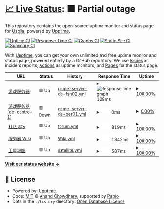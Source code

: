 # [📈 Live Status](https://status.usolia.net): <!--live status--> **🟧 Partial outage**

This repository contains the open-source uptime monitor and status page for [Usolia](https://usolia.net), powered by [Upptime](https://github.com/upptime/upptime).

[![Uptime CI](https://github.com/UsoliaDev/status/workflows/Uptime%20CI/badge.svg)](https://github.com/UsoliaDev/status/actions?query=workflow%3A%22Uptime+CI%22)
[![Response Time CI](https://github.com/UsoliaDev/status/workflows/Response%20Time%20CI/badge.svg)](https://github.com/UsoliaDev/status/actions?query=workflow%3A%22Response+Time+CI%22)
[![Graphs CI](https://github.com/UsoliaDev/status/workflows/Graphs%20CI/badge.svg)](https://github.com/UsoliaDev/status/actions?query=workflow%3A%22Graphs+CI%22)
[![Static Site CI](https://github.com/UsoliaDev/status/workflows/Static%20Site%20CI/badge.svg)](https://github.com/UsoliaDev/status/actions?query=workflow%3A%22Static+Site+CI%22)
[![Summary CI](https://github.com/UsoliaDev/status/workflows/Summary%20CI/badge.svg)](https://github.com/UsoliaDev/status/actions?query=workflow%3A%22Summary+CI%22)

With [Upptime](https://upptime.js.org), you can get your own unlimited and free uptime monitor and status page, powered entirely by a GitHub repository. We use [Issues](https://github.com/UsoliaDev/status/issues) as incident reports, [Actions](https://github.com/UsoliaDev/status/actions) as uptime monitors, and [Pages](https://status.usolia.net) for the status page.

<!--start: status pages-->
<!-- This summary is generated by Upptime (https://github.com/upptime/upptime) -->
<!-- Do not edit this manually, your changes will be overwritten -->
<!-- prettier-ignore -->
| URL | Status | History | Response Time | Uptime |
| --- | ------ | ------- | ------------- | ------ |
| <img alt="" src="https://icons.duckduckgo.com/ip3/null.ico" height="13"> [游戏服务器](mc.usolia.net) | 🟩 Up | [game-server-de-fsn02.yml](https://github.com/UsoliaDev/status/commits/HEAD/history/game-server-de-fsn02.yml) | <details><summary><img alt="Response time graph" src="./graphs/game-server-de-fsn02/response-time-week.png" height="20"> 129ms</summary><br><a href="https://status.usolia.net/history/game-server-de-fsn02"><img alt="Response time 120" src="https://img.shields.io/endpoint?url=https%3A%2F%2Fraw.githubusercontent.com%2FUsoliaDev%2Fstatus%2FHEAD%2Fapi%2Fgame-server-de-fsn02%2Fresponse-time.json"></a><br><a href="https://status.usolia.net/history/game-server-de-fsn02"><img alt="24-hour response time 111" src="https://img.shields.io/endpoint?url=https%3A%2F%2Fraw.githubusercontent.com%2FUsoliaDev%2Fstatus%2FHEAD%2Fapi%2Fgame-server-de-fsn02%2Fresponse-time-day.json"></a><br><a href="https://status.usolia.net/history/game-server-de-fsn02"><img alt="7-day response time 129" src="https://img.shields.io/endpoint?url=https%3A%2F%2Fraw.githubusercontent.com%2FUsoliaDev%2Fstatus%2FHEAD%2Fapi%2Fgame-server-de-fsn02%2Fresponse-time-week.json"></a><br><a href="https://status.usolia.net/history/game-server-de-fsn02"><img alt="30-day response time 124" src="https://img.shields.io/endpoint?url=https%3A%2F%2Fraw.githubusercontent.com%2FUsoliaDev%2Fstatus%2FHEAD%2Fapi%2Fgame-server-de-fsn02%2Fresponse-time-month.json"></a><br><a href="https://status.usolia.net/history/game-server-de-fsn02"><img alt="1-year response time 120" src="https://img.shields.io/endpoint?url=https%3A%2F%2Fraw.githubusercontent.com%2FUsoliaDev%2Fstatus%2FHEAD%2Fapi%2Fgame-server-de-fsn02%2Fresponse-time-year.json"></a></details> | <details><summary><a href="https://status.usolia.net/history/game-server-de-fsn02">100.00%</a></summary><a href="https://status.usolia.net/history/game-server-de-fsn02"><img alt="All-time uptime 99.91%" src="https://img.shields.io/endpoint?url=https%3A%2F%2Fraw.githubusercontent.com%2FUsoliaDev%2Fstatus%2FHEAD%2Fapi%2Fgame-server-de-fsn02%2Fuptime.json"></a><br><a href="https://status.usolia.net/history/game-server-de-fsn02"><img alt="24-hour uptime 100.00%" src="https://img.shields.io/endpoint?url=https%3A%2F%2Fraw.githubusercontent.com%2FUsoliaDev%2Fstatus%2FHEAD%2Fapi%2Fgame-server-de-fsn02%2Fuptime-day.json"></a><br><a href="https://status.usolia.net/history/game-server-de-fsn02"><img alt="7-day uptime 100.00%" src="https://img.shields.io/endpoint?url=https%3A%2F%2Fraw.githubusercontent.com%2FUsoliaDev%2Fstatus%2FHEAD%2Fapi%2Fgame-server-de-fsn02%2Fuptime-week.json"></a><br><a href="https://status.usolia.net/history/game-server-de-fsn02"><img alt="30-day uptime 100.00%" src="https://img.shields.io/endpoint?url=https%3A%2F%2Fraw.githubusercontent.com%2FUsoliaDev%2Fstatus%2FHEAD%2Fapi%2Fgame-server-de-fsn02%2Fuptime-month.json"></a><br><a href="https://status.usolia.net/history/game-server-de-fsn02"><img alt="1-year uptime 99.91%" src="https://img.shields.io/endpoint?url=https%3A%2F%2Fraw.githubusercontent.com%2FUsoliaDev%2Fstatus%2FHEAD%2Fapi%2Fgame-server-de-fsn02%2Fuptime-year.json"></a></details>
| <img alt="" src="https://icons.duckduckgo.com/ip3/null.ico" height="13"> [游戏服务器 [de-centre-1]](acc-de-ber01.infra.usolia.net) | 🟥 Down | [game-server-de-ber01.yml](https://github.com/UsoliaDev/status/commits/HEAD/history/game-server-de-ber01.yml) | <details><summary><img alt="Response time graph" src="./graphs/game-server-de-ber01/response-time-week.png" height="20"> 0ms</summary><br><a href="https://status.usolia.net/history/game-server-de-ber01"><img alt="Response time 122" src="https://img.shields.io/endpoint?url=https%3A%2F%2Fraw.githubusercontent.com%2FUsoliaDev%2Fstatus%2FHEAD%2Fapi%2Fgame-server-de-ber01%2Fresponse-time.json"></a><br><a href="https://status.usolia.net/history/game-server-de-ber01"><img alt="24-hour response time 0" src="https://img.shields.io/endpoint?url=https%3A%2F%2Fraw.githubusercontent.com%2FUsoliaDev%2Fstatus%2FHEAD%2Fapi%2Fgame-server-de-ber01%2Fresponse-time-day.json"></a><br><a href="https://status.usolia.net/history/game-server-de-ber01"><img alt="7-day response time 0" src="https://img.shields.io/endpoint?url=https%3A%2F%2Fraw.githubusercontent.com%2FUsoliaDev%2Fstatus%2FHEAD%2Fapi%2Fgame-server-de-ber01%2Fresponse-time-week.json"></a><br><a href="https://status.usolia.net/history/game-server-de-ber01"><img alt="30-day response time 128" src="https://img.shields.io/endpoint?url=https%3A%2F%2Fraw.githubusercontent.com%2FUsoliaDev%2Fstatus%2FHEAD%2Fapi%2Fgame-server-de-ber01%2Fresponse-time-month.json"></a><br><a href="https://status.usolia.net/history/game-server-de-ber01"><img alt="1-year response time 122" src="https://img.shields.io/endpoint?url=https%3A%2F%2Fraw.githubusercontent.com%2FUsoliaDev%2Fstatus%2FHEAD%2Fapi%2Fgame-server-de-ber01%2Fresponse-time-year.json"></a></details> | <details><summary><a href="https://status.usolia.net/history/game-server-de-ber01">0.00%</a></summary><a href="https://status.usolia.net/history/game-server-de-ber01"><img alt="All-time uptime 87.59%" src="https://img.shields.io/endpoint?url=https%3A%2F%2Fraw.githubusercontent.com%2FUsoliaDev%2Fstatus%2FHEAD%2Fapi%2Fgame-server-de-ber01%2Fuptime.json"></a><br><a href="https://status.usolia.net/history/game-server-de-ber01"><img alt="24-hour uptime 0.00%" src="https://img.shields.io/endpoint?url=https%3A%2F%2Fraw.githubusercontent.com%2FUsoliaDev%2Fstatus%2FHEAD%2Fapi%2Fgame-server-de-ber01%2Fuptime-day.json"></a><br><a href="https://status.usolia.net/history/game-server-de-ber01"><img alt="7-day uptime 0.00%" src="https://img.shields.io/endpoint?url=https%3A%2F%2Fraw.githubusercontent.com%2FUsoliaDev%2Fstatus%2FHEAD%2Fapi%2Fgame-server-de-ber01%2Fuptime-week.json"></a><br><a href="https://status.usolia.net/history/game-server-de-ber01"><img alt="30-day uptime 31.08%" src="https://img.shields.io/endpoint?url=https%3A%2F%2Fraw.githubusercontent.com%2FUsoliaDev%2Fstatus%2FHEAD%2Fapi%2Fgame-server-de-ber01%2Fuptime-month.json"></a><br><a href="https://status.usolia.net/history/game-server-de-ber01"><img alt="1-year uptime 87.59%" src="https://img.shields.io/endpoint?url=https%3A%2F%2Fraw.githubusercontent.com%2FUsoliaDev%2Fstatus%2FHEAD%2Fapi%2Fgame-server-de-ber01%2Fuptime-year.json"></a></details>
| <img alt="" src="https://icons.duckduckgo.com/ip3/usolia.net.ico" height="13"> [社区论坛](https://usolia.net) | 🟩 Up | [forum.yml](https://github.com/UsoliaDev/status/commits/HEAD/history/forum.yml) | <details><summary><img alt="Response time graph" src="./graphs/forum/response-time-week.png" height="20"> 819ms</summary><br><a href="https://status.usolia.net/history/forum"><img alt="Response time 888" src="https://img.shields.io/endpoint?url=https%3A%2F%2Fraw.githubusercontent.com%2FUsoliaDev%2Fstatus%2FHEAD%2Fapi%2Fforum%2Fresponse-time.json"></a><br><a href="https://status.usolia.net/history/forum"><img alt="24-hour response time 717" src="https://img.shields.io/endpoint?url=https%3A%2F%2Fraw.githubusercontent.com%2FUsoliaDev%2Fstatus%2FHEAD%2Fapi%2Fforum%2Fresponse-time-day.json"></a><br><a href="https://status.usolia.net/history/forum"><img alt="7-day response time 819" src="https://img.shields.io/endpoint?url=https%3A%2F%2Fraw.githubusercontent.com%2FUsoliaDev%2Fstatus%2FHEAD%2Fapi%2Fforum%2Fresponse-time-week.json"></a><br><a href="https://status.usolia.net/history/forum"><img alt="30-day response time 930" src="https://img.shields.io/endpoint?url=https%3A%2F%2Fraw.githubusercontent.com%2FUsoliaDev%2Fstatus%2FHEAD%2Fapi%2Fforum%2Fresponse-time-month.json"></a><br><a href="https://status.usolia.net/history/forum"><img alt="1-year response time 888" src="https://img.shields.io/endpoint?url=https%3A%2F%2Fraw.githubusercontent.com%2FUsoliaDev%2Fstatus%2FHEAD%2Fapi%2Fforum%2Fresponse-time-year.json"></a></details> | <details><summary><a href="https://status.usolia.net/history/forum">100.00%</a></summary><a href="https://status.usolia.net/history/forum"><img alt="All-time uptime 98.64%" src="https://img.shields.io/endpoint?url=https%3A%2F%2Fraw.githubusercontent.com%2FUsoliaDev%2Fstatus%2FHEAD%2Fapi%2Fforum%2Fuptime.json"></a><br><a href="https://status.usolia.net/history/forum"><img alt="24-hour uptime 100.00%" src="https://img.shields.io/endpoint?url=https%3A%2F%2Fraw.githubusercontent.com%2FUsoliaDev%2Fstatus%2FHEAD%2Fapi%2Fforum%2Fuptime-day.json"></a><br><a href="https://status.usolia.net/history/forum"><img alt="7-day uptime 100.00%" src="https://img.shields.io/endpoint?url=https%3A%2F%2Fraw.githubusercontent.com%2FUsoliaDev%2Fstatus%2FHEAD%2Fapi%2Fforum%2Fuptime-week.json"></a><br><a href="https://status.usolia.net/history/forum"><img alt="30-day uptime 100.00%" src="https://img.shields.io/endpoint?url=https%3A%2F%2Fraw.githubusercontent.com%2FUsoliaDev%2Fstatus%2FHEAD%2Fapi%2Fforum%2Fuptime-month.json"></a><br><a href="https://status.usolia.net/history/forum"><img alt="1-year uptime 98.64%" src="https://img.shields.io/endpoint?url=https%3A%2F%2Fraw.githubusercontent.com%2FUsoliaDev%2Fstatus%2FHEAD%2Fapi%2Fforum%2Fuptime-year.json"></a></details>
| <img alt="" src="https://icons.duckduckgo.com/ip3/wiki.usolia.net.ico" height="13"> [服务器 Wiki](https://wiki.usolia.net) | 🟩 Up | [Wiki.yml](https://github.com/UsoliaDev/status/commits/HEAD/history/Wiki.yml) | <details><summary><img alt="Response time graph" src="./graphs/Wiki/response-time-week.png" height="20"> 1342ms</summary><br><a href="https://status.usolia.net/history/Wiki"><img alt="Response time 1446" src="https://img.shields.io/endpoint?url=https%3A%2F%2Fraw.githubusercontent.com%2FUsoliaDev%2Fstatus%2FHEAD%2Fapi%2FWiki%2Fresponse-time.json"></a><br><a href="https://status.usolia.net/history/Wiki"><img alt="24-hour response time 1235" src="https://img.shields.io/endpoint?url=https%3A%2F%2Fraw.githubusercontent.com%2FUsoliaDev%2Fstatus%2FHEAD%2Fapi%2FWiki%2Fresponse-time-day.json"></a><br><a href="https://status.usolia.net/history/Wiki"><img alt="7-day response time 1342" src="https://img.shields.io/endpoint?url=https%3A%2F%2Fraw.githubusercontent.com%2FUsoliaDev%2Fstatus%2FHEAD%2Fapi%2FWiki%2Fresponse-time-week.json"></a><br><a href="https://status.usolia.net/history/Wiki"><img alt="30-day response time 1514" src="https://img.shields.io/endpoint?url=https%3A%2F%2Fraw.githubusercontent.com%2FUsoliaDev%2Fstatus%2FHEAD%2Fapi%2FWiki%2Fresponse-time-month.json"></a><br><a href="https://status.usolia.net/history/Wiki"><img alt="1-year response time 1446" src="https://img.shields.io/endpoint?url=https%3A%2F%2Fraw.githubusercontent.com%2FUsoliaDev%2Fstatus%2FHEAD%2Fapi%2FWiki%2Fresponse-time-year.json"></a></details> | <details><summary><a href="https://status.usolia.net/history/Wiki">100.00%</a></summary><a href="https://status.usolia.net/history/Wiki"><img alt="All-time uptime 98.30%" src="https://img.shields.io/endpoint?url=https%3A%2F%2Fraw.githubusercontent.com%2FUsoliaDev%2Fstatus%2FHEAD%2Fapi%2FWiki%2Fuptime.json"></a><br><a href="https://status.usolia.net/history/Wiki"><img alt="24-hour uptime 100.00%" src="https://img.shields.io/endpoint?url=https%3A%2F%2Fraw.githubusercontent.com%2FUsoliaDev%2Fstatus%2FHEAD%2Fapi%2FWiki%2Fuptime-day.json"></a><br><a href="https://status.usolia.net/history/Wiki"><img alt="7-day uptime 100.00%" src="https://img.shields.io/endpoint?url=https%3A%2F%2Fraw.githubusercontent.com%2FUsoliaDev%2Fstatus%2FHEAD%2Fapi%2FWiki%2Fuptime-week.json"></a><br><a href="https://status.usolia.net/history/Wiki"><img alt="30-day uptime 100.00%" src="https://img.shields.io/endpoint?url=https%3A%2F%2Fraw.githubusercontent.com%2FUsoliaDev%2Fstatus%2FHEAD%2Fapi%2FWiki%2Fuptime-month.json"></a><br><a href="https://status.usolia.net/history/Wiki"><img alt="1-year uptime 98.30%" src="https://img.shields.io/endpoint?url=https%3A%2F%2Fraw.githubusercontent.com%2FUsoliaDev%2Fstatus%2FHEAD%2Fapi%2FWiki%2Fuptime-year.json"></a></details>
| <img alt="" src="https://icons.duckduckgo.com/ip3/satellite.usolia.net.ico" height="13"> [卫星地图](https://satellite.usolia.net) | 🟩 Up | [satellite.yml](https://github.com/UsoliaDev/status/commits/HEAD/history/satellite.yml) | <details><summary><img alt="Response time graph" src="./graphs/satellite/response-time-week.png" height="20"> 587ms</summary><br><a href="https://status.usolia.net/history/satellite"><img alt="Response time 543" src="https://img.shields.io/endpoint?url=https%3A%2F%2Fraw.githubusercontent.com%2FUsoliaDev%2Fstatus%2FHEAD%2Fapi%2Fsatellite%2Fresponse-time.json"></a><br><a href="https://status.usolia.net/history/satellite"><img alt="24-hour response time 514" src="https://img.shields.io/endpoint?url=https%3A%2F%2Fraw.githubusercontent.com%2FUsoliaDev%2Fstatus%2FHEAD%2Fapi%2Fsatellite%2Fresponse-time-day.json"></a><br><a href="https://status.usolia.net/history/satellite"><img alt="7-day response time 587" src="https://img.shields.io/endpoint?url=https%3A%2F%2Fraw.githubusercontent.com%2FUsoliaDev%2Fstatus%2FHEAD%2Fapi%2Fsatellite%2Fresponse-time-week.json"></a><br><a href="https://status.usolia.net/history/satellite"><img alt="30-day response time 573" src="https://img.shields.io/endpoint?url=https%3A%2F%2Fraw.githubusercontent.com%2FUsoliaDev%2Fstatus%2FHEAD%2Fapi%2Fsatellite%2Fresponse-time-month.json"></a><br><a href="https://status.usolia.net/history/satellite"><img alt="1-year response time 543" src="https://img.shields.io/endpoint?url=https%3A%2F%2Fraw.githubusercontent.com%2FUsoliaDev%2Fstatus%2FHEAD%2Fapi%2Fsatellite%2Fresponse-time-year.json"></a></details> | <details><summary><a href="https://status.usolia.net/history/satellite">100.00%</a></summary><a href="https://status.usolia.net/history/satellite"><img alt="All-time uptime 99.99%" src="https://img.shields.io/endpoint?url=https%3A%2F%2Fraw.githubusercontent.com%2FUsoliaDev%2Fstatus%2FHEAD%2Fapi%2Fsatellite%2Fuptime.json"></a><br><a href="https://status.usolia.net/history/satellite"><img alt="24-hour uptime 100.00%" src="https://img.shields.io/endpoint?url=https%3A%2F%2Fraw.githubusercontent.com%2FUsoliaDev%2Fstatus%2FHEAD%2Fapi%2Fsatellite%2Fuptime-day.json"></a><br><a href="https://status.usolia.net/history/satellite"><img alt="7-day uptime 100.00%" src="https://img.shields.io/endpoint?url=https%3A%2F%2Fraw.githubusercontent.com%2FUsoliaDev%2Fstatus%2FHEAD%2Fapi%2Fsatellite%2Fuptime-week.json"></a><br><a href="https://status.usolia.net/history/satellite"><img alt="30-day uptime 100.00%" src="https://img.shields.io/endpoint?url=https%3A%2F%2Fraw.githubusercontent.com%2FUsoliaDev%2Fstatus%2FHEAD%2Fapi%2Fsatellite%2Fuptime-month.json"></a><br><a href="https://status.usolia.net/history/satellite"><img alt="1-year uptime 99.99%" src="https://img.shields.io/endpoint?url=https%3A%2F%2Fraw.githubusercontent.com%2FUsoliaDev%2Fstatus%2FHEAD%2Fapi%2Fsatellite%2Fuptime-year.json"></a></details>

<!--end: status pages-->

[**Visit our status website →**](https://status.usolia.net)

## 📄 License

- Powered by: [Upptime](https://github.com/upptime/upptime)
- Code: [MIT](./LICENSE) © [Anand Chowdhary](https://anandchowdhary.com), supported by [Pabio](https://pabio.com)
- Data in the `./history` directory: [Open Database License](https://opendatacommons.org/licenses/odbl/1-0/)
